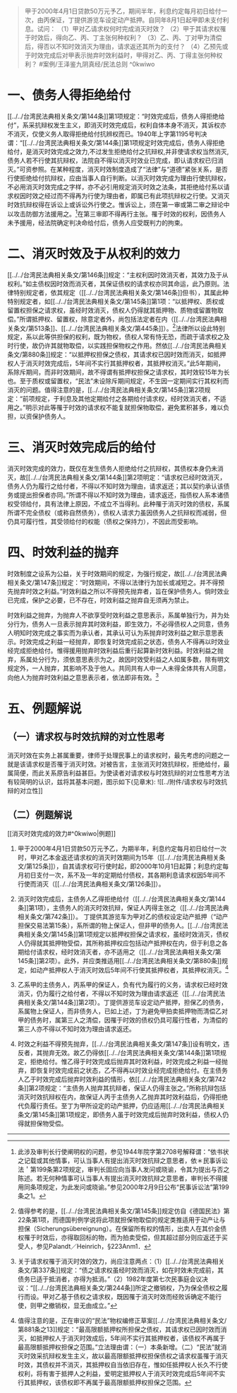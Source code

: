 >甲于2000年4月1日贷款50万元予乙，期间半年，利息约定每月初日给付一次，由丙保证，丁提供游览车设定动产抵押。自同年8月1日起甲即未支付利息。试问：
（1）甲对乙请求权何时完成消灭时效？
（2）甲于其请求权罹于时效后，得向乙、丙、丁主张何种权利？
（3）乙、丙、丁对甲为清偿后，得否以不知时效消灭为理由，请求返还其所为的支付？
（4）乙预先或于时效完成后对甲表示抛弃时效利益时，甲得对乙、丙、丁得主张何种权利？ #案例/王泽鉴九阴真经/民法总则 ^0kwiwo

# 一、债务人得拒绝给付
[[../../台湾民法典相关条文/第144条]]第1项规定：“时效完成后，债务人得拒绝给付”，系采抗辩权发生主义，即消灭时效完成后，权利自体本身不消灭，其诉权亦不消灭，仅使义务人取得拒绝给付抗辨权而已。1940年上字第1195号判决谓：“[[../../台湾民法典相关条文/第144条]]第1项规定时效完成后，债务人得拒绝给付，是消灭时效完成之效力,不过发生拒绝给付之抗辩权,并非使请求权当然消灭,债务人若不行使其抗辩权，法院自不得以消灭时效业已完成，即认请求权已归消灭。”可资参照。在某种程度，消灭时效制度造成了“法律”与“道德”紧张关系，是否行使拒绝给付抗辩权，应由当事人自行判断。以消灭时效完成为理由行使抗辩权，不必用消灭时效完成之字样，亦不必引用规定消灭时效之法条，其拒绝给付系以请求权因时效之经过而不得再为行使为理由者，即属已有此项抗辩权之行使。又消灭时效抗辩权得在诉讼上或诉讼外行使之。惟诉讼上，须在第一审或第二审之辩论中以攻击防御方法援用之。[^1]在第三审即不得再行主张。罹于时效的权利，因债务人未予援用，经法院确定判决命给付后，债务人应受既判力的拘束。

[^1]:此涉及审判长行使阐明权的问题，参见1944年院字第2708号解释谓：“依书状之记载或其他情事，可认当事人有提出消灭时效抗辩之意思者，依＊民事诉讼法＇第199条第2项规定，审判长固应向当事人发问或晓谕，令其为提出与否之陈述。若无何种情事可认当事人有提出消灭时效抗辩之意思者，审判长不得援用同条项规定，为此发问或晓谕。”参见2000年2月9日公布“民事诉讼法”第199条之1。

# 二、消灭时效及于从权利的效力
[[../../台湾民法典相关条文/第146条]]规定：“主权利因时效消灭者，其效力及于从权利。”如主债权因时效而消灭者，其保证债权的请求权亦同其命运，此乃原则。法律特别规定者，依其规定（[[../../台湾民法典相关条文/第146条]]但书），其属此种特别规定者，如[[../../台湾民法典相关条文/第145条]]第1项：“以抵押权、质权或留置权担保之请求权，虽经时效消灭，债权人仍得就其抵押物、质物或留置物取偿。”所谓抵押权、留置权，除意定者外，尚包括法定者在内（[[../../台湾民法典相关条文/第513条]]、[[../../台湾民法典相关条文/第445条]]）。[^2]法律所以设此特别规定，系以此等供担保的权利，既为物权，债权人常有恃无恐，而疏于请求权之及时行使，故仍许其就物取偿，以实践担保物权之作用。然依[[../../台湾民法典相关条文/第880条]]规定：“以抵押权担保之债权，其请求权已因时效而消灭，如抵押权人于消灭时效完成后，5年间不实行其抵押权者，其抵押权消灭。”此5年期间，系除斥期间，而非时效期间，故不得谓有抵押权担保之请求权，其时效较15年为长也。至于质权或留置权，“民法”未设除斥期间规定，不生因一定期间实行其权利而消灭的问题。值得注意的是，[[../../台湾民法典相关条文/第145条]]第2项规定：“前项规定，于利息及其他定期给付之各期给付请求权，经时效消灭者，不适用之。”明示对此等罹于时效的请求权不能复就担保物取偿，避免累积甚多，难以负担，以资保护债务人。

[^2]:值得参考的是，[[../../台湾民法典相关条文/第145条]]规定仿自《德国民法》第22条第1项，而德国判例学说将此项就担保物取偿的规定类推适用于动产让与担保（Sicherungsübereignung）。在保留所有权的情形，出卖人在其价金债权罹于时效后，亦得取回标的物，而为拍卖受偿，但其超过部分则应返还于买受人，参见Palandt／Heinrich，§223Anm1．

# 三、消灭时效完成后的给付
消灭时效完成的效力，既仅在发生债务人拒绝给付之抗辩权，其债权本身仍未消灭，故[[../../台湾民法典相关条文/第144条]]第2项明定：“请求权已经时效消灭，债务人仍为履行之给付者，不得以不知时效为理由，请求返还；其以契约承认该债务或提出担保者亦同。”所谓不得以不知时效为理由，请求返还，指债权人系本诸债权受领给付，具有法律上原因，不成立不当得利。此种罹于消灭时效的债权，系属所谓不完全债权（或称自然债务），债权人请求力虽因债务人之抗辩权而减弱，但仍具可履行性，其受领给付的权能（债权之保持力），不因此而受影响。
# 四、时效利益的抛弃
时效制度之设系为公益，关于时效期间的规定，为强行规定，故[[../../台湾民法典相关条文/第147条]]规定：“时效期间，不得以法律行为加长或减短之。并不得预先抛弃时效之利益。”时效利益之所以不得预先抛弃者，旨在保护债务人。倘时效业已完成，保护之必要，已不存在，时效利益之抛弃自无须再为禁止。

时效利益之抛弃，为抛弃人不欲享受时效利益之意思表示，系属单独行为，并为处分行为，债务人一旦表示抛弃其时效利益，即生效力，不必得债权人之同意，债务人明知时效完成之事实而为承认者，其承认可认为系抛弃时效利益之默示意思表示。时效完成之利益一经抛弃，即恢复时效完成前之状态，债务人不得再以时效业经完成拒绝给付。惟得援用抛弃时效利益后重行起算新时效利益。时效利益之抛弃，系属处分行为，须依意思表示为之，故因时效受利益之人如属多数，除有明文规定外，一人抛弃，其影响不及于他人。共同共有人中一人未得全体共有人同意，向他人为抛弃时效利益之意思表示者，依法即非有效。[^3]

[^3]:关于请求权罹于消灭时效的效力，尚应注意两点：（1）[[../../台湾民法典相关条文/第337条]]规定：“债之请求权虽经时效而消灭，如在时效未完成前，其债务已适于抵消者，亦得为抵消。”（2）1982年度第七次民事庭会议决议：“[[../../台湾民法典相关条文/第244条]]所定之撤销权，乃为保全债权之履行而设。甲对乙基于债权之请求权，既因罹于消灭时效而经败诉确定不能行使，则甲之撤销权，显无由成立。”

# 五、例题解说
## （一）请求权与时效抗辩的对立性思考
消灭时效在实务上甚属重要，律师于处理民事上的请求权时，最先考虑的问题之一就是该请求权是否罹于消灭时效。对被告言，主张消灭时效抗辩权，拒绝给付，最属简便，而此关系原告利益甚巨。为使读者对请求权与时效抗辩的对立性思考方法有较简明的认识，兹将其基本问题，图示如下(见章末):
![[../附件/请求权与时效抗辩的对立性]]
## （二）例题解说
[[消灭时效完成的效力#^0kwiwo|例题]]

1. 甲于2000年4月1日贷款50万元予乙，为期半年，利息约定每月初日给付一次时，甲对乙本金返还请求权的消灭时效期间为15年（[[../../台湾民法典相关条文/第125条]]），自其请求权可行使时起，即2000年10月1日起算；利息约定每月初日支付一次，系不及一年的定期给付债权，其各期利息请求权因5年间不行使而消灭（[[../../台湾民法典相关条文/第126条]]）。

2. 消灭时效完成后，主债务人乙得拒绝给付（[[../../台湾民法典相关条文/第144条]]第1项），主债务人的消灭时效抗辩，保证人丙得主张之（[[../../台湾民法典相关条文/第742条]]）。
丁提供其游览车为甲对乙的债权设定动产抵押（“动产担保交易法第15条），系所谓的物上保证人，但非甲的债务人。[[../../台湾民法典相关条文/第145条]]第1项规定以抵押权担保之请求权，虽经时效消灭，债权人仍得就其抵押物受偿，其所称抵押权应包括动产抵押权在内，但于利息之各期给付请求权，经时效消灭者，亦不适用之（[[../../台湾民法典相关条文/第145条]]第2项）。此外，并应类推适用[[../../台湾民法典相关条文/第880条]]规定，如动产抵押权人于消灭时效后5年间不行使其抵押权者，其抵押权消灭。[^4]

[^4]:值得注意的是，正在审议的“民法”物权编修正草案[[../../台湾民法典相关条文/第881条之13]]规定：“最高限额抵押权所担保之债权，其请求权已因时效而消灭，如抵押权人于消灭时效成后，5年间不实行其抵押权者，该债权不再属于最高限额抵押权担保之范围。”立法理由谓：（一）本条新增。（二）“民法”就消灭时效采抗辩权发生主义，故以最高限额抵押权担保债权之请求权虽罹于消灭时效，其债权并不消灭，其抵押权自当依旧存在，惟如任抵押权人长久不行使权利，将有害于抵押人之利益，爱明定抵押权人于消灭时效完成后5年间不实行其抵押权，该债权即不再属于最高限额抵押权担保之范围。

3. 乙系甲的主债务人，丙系甲的保证人，负有代为履行的义务，请求权已经时效消灭，仍为履行之给付者，不得以不知时效为理由请求返还（[[../../台湾民法典相关条文/第144条]]第2项）。丁提供游览车设定动产抵押，担保乙的债务，系属物上保证人，而非债务人，已如上述，丁为避免甲拍卖抵押物而清偿乙对甲的债务时，属第三人之清偿，因罹于时效的债权仍具可履行性者，为清偿的第三人亦不得以不知时效为理由请求返还。

4. 时效之利益不得预先抛弃，[[../../台湾民法典相关条文/第147条]]设有明文，违反者，其抛弃无效。故乙仍得依[[../../台湾民法典相关条文/第144条]]第1项规定，拒绝给付。惟乙得于时效完成后抛弃其时效利益，时效完成之利益一经抛弃，即恢复时效完成前之状态，乙不得再以时效业经完成拒绝给付。在主债务人乙于时效完成后抛弃时效利益的情形，依[[../../台湾民法典相关条文/第742条]]第2项规定：“主债务人抛弃其抗辩者，保证人仍得主张之。”所称抗辩包括消灭时效抗辩权在内，故保证人丙于主债务人乙抛弃其时效利益后，仍得拒绝代负履行责任。至丁为甲所设定的动产抵押，仍应适用[[../../台湾民法典相关条文/第145条]]第1项规定，即债务人虽于时效完成后抛弃时效利益，债权人仍得就担保物受偿。

___